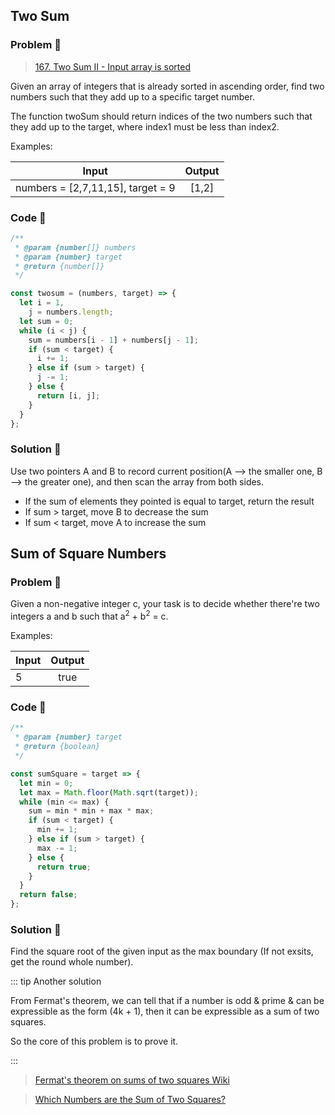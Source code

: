 ## Two Sum <Badge text="easy" type="tip"/>

### Problem :paw_prints:

> [167. Two Sum II - Input array is sorted](https://leetcode.com/problems/two-sum-ii-input-array-is-sorted/description/)

Given an array of integers that is already sorted in ascending order, find two numbers such that they add up to a specific target number.

The function twoSum should return indices of the two numbers such that they add up to the target, where index1 must be less than index2.

Examples:

| Input                             | Output |
| --------------------------------- | :----: |
| numbers = [2,7,11,15], target = 9 | [1,2]  |

### Code :tada:

```js
/**
 * @param {number[]} numbers
 * @param {number} target
 * @return {number[]}
 */

const twosum = (numbers, target) => {
  let i = 1,
    j = numbers.length;
  let sum = 0;
  while (i < j) {
    sum = numbers[i - 1] + numbers[j - 1];
    if (sum < target) {
      i += 1;
    } else if (sum > target) {
      j -= 1;
    } else {
      return [i, j];
    }
  }
};
```

### Solution :rocket:

Use two pointers A and B to record current position(A --> the smaller one, B --> the greater one), and then scan the array from both sides.

- If the sum of elements they pointed is equal to target, return the result
- If sum > target, move B to decrease the sum
- If sum < target, move A to increase the sum

## Sum of Square Numbers <Badge text="easy" type="tip"/>

### Problem :paw_prints:

Given a non-negative integer c, your task is to decide whether there're two integers a and b such that a<sup>2</sup> + b<sup>2</sup> = c.

Examples:

| Input | Output |
| ----- | :----: |
| 5     |  true  |

### Code :tada:

```js
/**
 * @param {number} target
 * @return {boolean}
 */

const sumSquare = target => {
  let min = 0;
  let max = Math.floor(Math.sqrt(target));
  while (min <= max) {
    sum = min * min + max * max;
    if (sum < target) {
      min += 1;
    } else if (sum > target) {
      max -= 1;
    } else {
      return true;
    }
  }
  return false;
};
```

### Solution :rocket:

Find the square root of the given input as the max boundary (If not exsits, get the round whole number).

::: tip Another solution

From Fermat's theorem, we can tell that if a number is odd & prime & can be expressible as the form (4k + 1), then it can be expressible as a sum of two squares.

So the core of this problem is to prove it.

:::

> [Fermat's theorem on sums of two squares Wiki](https://en.wikipedia.org/wiki/Fermat%27s_theorem_on_sums_of_two_squares)

> [Which Numbers are the Sum of Two Squares?](https://wstein.org/edu/124/lectures/lecture21/lecture21/node2.html)
